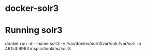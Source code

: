 docker-solr3
============

# Running solr3

docker run -d --name solr3 -v /var/docker/solr3/var/solr:/var/solr -p 49153:8983 inspirationlabs/solr3


